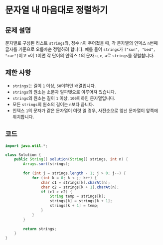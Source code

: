 # 문자열 내 마음대로 정렬하기

## 문제 설명
문자열로 구성된 리스트 `strings`와, 정수 `n`이 주어졌을 때, 각 문자열의 인덱스 `n`번째 글자를 기준으로 오름차순 정렬하려 합니다. 예를 들어 `strings`가 `["sun", "bed", "car"]`이고 `n`이 `1`이면 각 단어의 인덱스 `1`의 문자 `u`, `e`, `a`로 `strings`를 정렬합니다.

## 제한 사항
- `strings`는 길이 `1` 이상, `50`이하인 배열입니다.
- `strings`의 원소는 소문자 알파벳으로 이루어져 있습니다.
- `strings`의 원소는 길이 `1` 이상, `100`이하인 문자열입니다.
- 모든 `strings`의 원소의 길이는 `n`보다 큽니다.
- 인덱스 `1`의 문자가 같은 문자열이 여럿 일 경우, 사전순으로 앞선 문자열이 앞쪽에 위치합니다.

## 코드

```java
import java.util.*;

class Solution {
    public String[] solution(String[] strings, int n) {
        Arrays.sort(strings);
        
        for (int j = strings.length - 1; j > 0; j--) {
            for (int k = 0; k < j; k++) {
                char c1 = strings[k].charAt(n);
                char c2 = strings[k + 1].charAt(n);
                if (c1 > c2) {
                    String temp = strings[k];
                    strings[k] = strings[k + 1];
                    strings[k + 1] = temp;
                }
            }
        }
        
        return strings;
    }
}
```